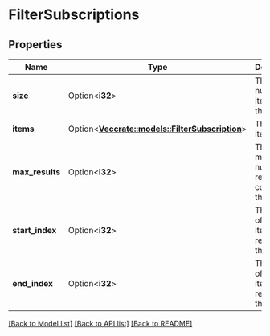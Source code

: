 # FilterSubscriptions

## Properties

Name | Type | Description | Notes
------------ | ------------- | ------------- | -------------
**size** | Option<**i32**> | The number of items on the page. | [optional][readonly]
**items** | Option<[**Vec<crate::models::FilterSubscription>**](FilterSubscription.md)> | The list of items. | [optional][readonly]
**max_results** | Option<**i32**> | The maximum number of results that could be on the page. | [optional][readonly]
**start_index** | Option<**i32**> | The index of the first item returned on the page. | [optional][readonly]
**end_index** | Option<**i32**> | The index of the last item returned on the page. | [optional][readonly]

[[Back to Model list]](../README.md#documentation-for-models) [[Back to API list]](../README.md#documentation-for-api-endpoints) [[Back to README]](../README.md)


